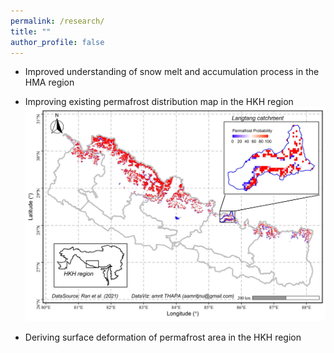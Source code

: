 ```yaml
---
permalink: /research/
title: ""
author_profile: false
---
```


- Improved understanding of snow melt and accumulation process in the HMA region

- Improving existing permafrost distribution map in the HKH region
![Book logo](/images/306951155_5775285202516503_5596118770848548150_n.jpg)

- Deriving surface deformation of permafrost area in the HKH region

